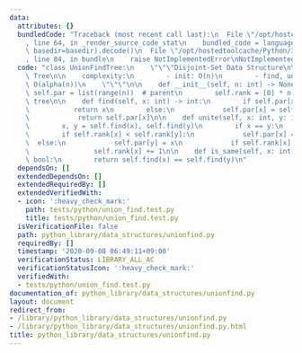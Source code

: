 ```yaml
---
data:
  attributes: {}
  bundledCode: "Traceback (most recent call last):\n  File \"/opt/hostedtoolcache/Python/3.8.5/x64/lib/python3.8/site-packages/onlinejudge_verify/documentation/build.py\"\
    , line 64, in _render_source_code_stat\n    bundled_code = language.bundle(stat.path,\
    \ basedir=basedir).decode()\n  File \"/opt/hostedtoolcache/Python/3.8.5/x64/lib/python3.8/site-packages/onlinejudge_verify/languages/python.py\"\
    , line 84, in bundle\n    raise NotImplementedError\nNotImplementedError\n"
  code: "class UnionFindTree:\n    \"\"\"Disjoint-Set Data Structure\n\n    Union-Find\
    \ Tree\n\n    complexity:\n        - init: O(n)\n        - find, unite, same:\
    \ O(alpha(n))\n    \"\"\"\n\n    def __init__(self, n: int) -> None:\n       \
    \ self.par = list(range(n))  # parent\n        self.rank = [0] * n  # depth of\
    \ tree\n\n    def find(self, x: int) -> int:\n        if self.par[x] == x:\n \
    \           return x\n        else:\n            self.par[x] = self.find(self.par[x])\n\
    \            return self.par[x]\n\n    def unite(self, x: int, y: int) -> None:\n\
    \        x, y = self.find(x), self.find(y)\n        if x == y:\n            return\n\
    \        if self.rank[x] < self.rank[y]:\n            self.par[x] = y\n      \
    \  else:\n            self.par[y] = x\n            if self.rank[x] == self.rank[y]:\n\
    \                self.rank[x] += 1\n\n    def is_same(self, x: int, y: int) ->\
    \ bool:\n        return self.find(x) == self.find(y)\n"
  dependsOn: []
  extendedDependsOn: []
  extendedRequiredBy: []
  extendedVerifiedWith:
  - icon: ':heavy_check_mark:'
    path: tests/python/union_find.test.py
    title: tests/python/union_find.test.py
  isVerificationFile: false
  path: python_library/data_structures/unionfind.py
  requiredBy: []
  timestamp: '2020-09-08 06:49:11+09:00'
  verificationStatus: LIBRARY_ALL_AC
  verificationStatusIcon: ':heavy_check_mark:'
  verifiedWith:
  - tests/python/union_find.test.py
documentation_of: python_library/data_structures/unionfind.py
layout: document
redirect_from:
- /library/python_library/data_structures/unionfind.py
- /library/python_library/data_structures/unionfind.py.html
title: python_library/data_structures/unionfind.py
---
```

